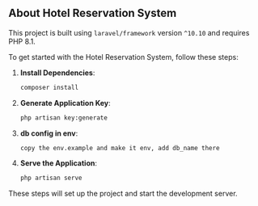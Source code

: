 ## About Hotel Reservation System

This project is built using `laravel/framework` version `^10.10` and requires PHP 8.1.

To get started with the Hotel Reservation System, follow these steps:

1. **Install Dependencies**:
    ```bash
    composer install
    ```

2. **Generate Application Key**:
    ```bash
    php artisan key:generate
    ```
3. **db config in env**:
    ```bash
    copy the env.example and make it env, add db_name there
    ```
3. **Serve the Application**:
    ```bash
    php artisan serve
    ```

These steps will set up the project and start the development server.
